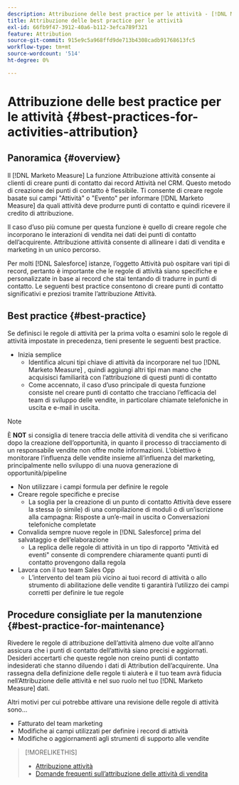 ```yaml
---
description: Attribuzione delle best practice per le attività - [!DNL Marketo Measure]
title: Attribuzione delle best practice per le attività
exl-id: 66fb9f47-3912-40a6-b112-3efca789f321
feature: Attribution
source-git-commit: 915e9c5a968ffd9de713b4308cadb91768613fc5
workflow-type: tm+mt
source-wordcount: '514'
ht-degree: 0%

---
```


# Attribuzione delle best practice per le attività {#best-practices-for-activities-attribution}

## Panoramica {#overview}

Il [!DNL Marketo Measure] La funzione Attribuzione attività consente ai clienti di creare punti di contatto dai record Attività nel CRM. Questo metodo di creazione dei punti di contatto è flessibile. Ti consente di creare regole basate sui campi &quot;Attività&quot; o &quot;Evento&quot; per informare [!DNL Marketo Measure] da quali attività deve produrre punti di contatto e quindi ricevere il credito di attribuzione.

Il caso d’uso più comune per questa funzione è quello di creare regole che incorporano le interazioni di vendita nei dati dei punti di contatto dell’acquirente. Attribuzione attività consente di allineare i dati di vendita e marketing in un unico percorso.

Per molti [!DNL Salesforce] istanze, l’oggetto Attività può ospitare vari tipi di record, pertanto è importante che le regole di attività siano specifiche e personalizzate in base ai record che stai tentando di tradurre in punti di contatto. Le seguenti best practice consentono di creare punti di contatto significativi e preziosi tramite l’attribuzione Attività.

## Best practice {#best-practice}

Se definisci le regole di attività per la prima volta o esamini solo le regole di attività impostate in precedenza, tieni presente le seguenti best practice.

* Inizia semplice
   * Identifica alcuni tipi chiave di attività da incorporare nel tuo [!DNL Marketo Measure] , quindi aggiungi altri tipi man mano che acquisisci familiarità con l’attribuzione di questi punti di contatto
   * Come accennato, il caso d’uso principale di questa funzione consiste nel creare punti di contatto che tracciano l’efficacia del team di sviluppo delle vendite, in particolare chiamate telefoniche in uscita e e-mail in uscita.

>[!NOTE]
>
>È **NOT** si consiglia di tenere traccia delle attività di vendita che si verificano dopo la creazione dell’opportunità, in quanto il processo di tracciamento di un responsabile vendite non offre molte informazioni. L’obiettivo è monitorare l’influenza delle vendite insieme all’influenza del marketing, principalmente nello sviluppo di una nuova generazione di opportunità/pipeline

* Non utilizzare i campi formula per definire le regole
* Creare regole specifiche e precise
   * La soglia per la creazione di un punto di contatto Attività deve essere la stessa (o simile) di una compilazione di moduli o di un’iscrizione alla campagna: Risposte a un’e-mail in uscita o Conversazioni telefoniche completate
* Convalida sempre nuove regole in [!DNL Salesforce] prima del salvataggio e dell’elaborazione
   * La replica delle regole di attività in un tipo di rapporto &quot;Attività ed eventi&quot; consente di comprendere chiaramente quanti punti di contatto provengono dalla regola
* Lavora con il tuo team Sales Opp
   * L’intervento del team più vicino ai tuoi record di attività o allo strumento di abilitazione delle vendite ti garantirà l’utilizzo dei campi corretti per definire le tue regole

## Procedure consigliate per la manutenzione {#best-practice-for-maintenance}

Rivedere le regole di attribuzione dell’attività almeno due volte all’anno assicura che i punti di contatto dell’attività siano precisi e aggiornati. Desideri accertarti che queste regole non creino punti di contatto indesiderati che stanno diluendo i dati di Attribution dell’acquirente. Una rassegna della definizione delle regole ti aiuterà e il tuo team avrà fiducia nell’Attribuzione delle attività e nel suo ruolo nel tuo [!DNL Marketo Measure] dati.

Altri motivi per cui potrebbe attivare una revisione delle regole di attività sono...

* Fatturato del team marketing
* Modifiche ai campi utilizzati per definire i record di attività
* Modifiche o aggiornamenti agli strumenti di supporto alle vendite

>[!MORELIKETHIS]
>
>* [Attribuzione attività](/help/advanced-marketo-measure-features/activities-attribution/salesforce-activities-attribution.md)
>* [Domande frequenti sull’attribuzione delle attività di vendita](/help/advanced-marketo-measure-features/activities-attribution/activities-attribution-faq.md)
